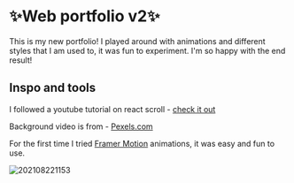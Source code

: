 # ✨Web portfolio v2✨

This is my new portfolio! I played around with animations and different styles that I am used to, it was fun to experiment. I'm so happy with the end result! 

##  Inspo and tools
I followed a youtube tutorial on react scroll - [check it out](https://www.youtube.com/watch?v=Nl54MJDR2p8&list=LL&index=2&t=12625s)

Background video is from - [Pexels.com](https://www.pexels.com/)

For the first time I tried [Framer Motion](https://www.framer.com/motion/) animations, it was easy and fun to use.

![202108221153](https://user-images.githubusercontent.com/70133912/130350681-a301d6d6-50e6-46d1-916c-e016764705f7.png)
